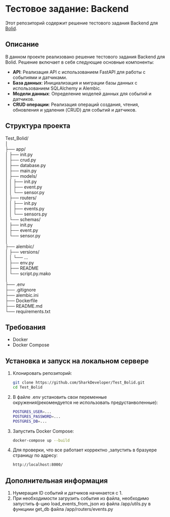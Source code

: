 # Тестовое задание: Backend

Этот репозиторий содержит решение тестового задания Backend для [Bolid](https://observant-resistance-a1d.notion.site/Backend-fefe433815854ea4829bef60dca4228b).

## Описание

В данном проекте реализовано решение тестового задания Backend для Bolid. Решение включает в себя следующие основные компоненты:

- **API**: Реализация API с использованием FastAPI для работы с событиями и датчиками.
- **База данных**: Инициализация и миграции базы данных с использованием SQLAlchemy и Alembic.
- **Модели данных**: Определение моделей данных для событий и датчиков.
- **CRUD операции**: Реализация операций создания, чтения, обновления и удаления (CRUD) для событий и датчиков.

## Структура проекта

Test_Bolid/  
│  
├── app/  
│ ├── init.py  
│ ├── crud.py  
│ ├── database.py  
│ ├── main.py  
│ ├── models/  
│ │ ├── init.py  
│ │ ├── event.py  
│ │ └── sensor.py  
│ ├── routers/  
│ │ ├── init.py  
│ │ ├── events.py  
│ │ └── sensors.py  
│ └── schemas/  
│ ├── init.py  
│ ├── event.py  
│ └── sensor.py  
│  
├── alembic/  
│ ├── versions/  
│ │ └── ...  
│ ├── env.py  
│ ├── README  
│ └── script.py.mako  
│  
├── .env  
├── .gitignore  
├── alembic.ini  
├── Dockerfile  
├── README.md  
└── requirements.txt  

## Требования

- Docker
- Docker Compose

## Установка и запуск на локальном сервере

1. Клонировать репозиторий:

    ```bash
    git clone https://github.com/SharkDeveloper/Test_Bolid.git
    cd Test_Bolid
    ```
2. В файле .env установить свои переменные окружения(рекомендуется не использовать предустанволенные):

    ```bash
    POSTGRES_USER=...
    POSTGRES_PASSWORD=...
    POSTGRES_DB=...
    ```

3. Запустить Docker Compose:

    ```bash
    docker-compose up --build
    ```
4. Для проверки, что все работает корректно ,запустить в бразуере страницу по адресу:

    ```bash
    http://localhost:8000/
    ```

## Дополнительная информация

1. Нумерация ID событий и датчиков начинается с 1.
2. При необходимости загрузить события из файла, необходимо запустить ф-цию load_events_from_json из файла /app/utils.py в функциии get_db файла /app/routers/events.py
